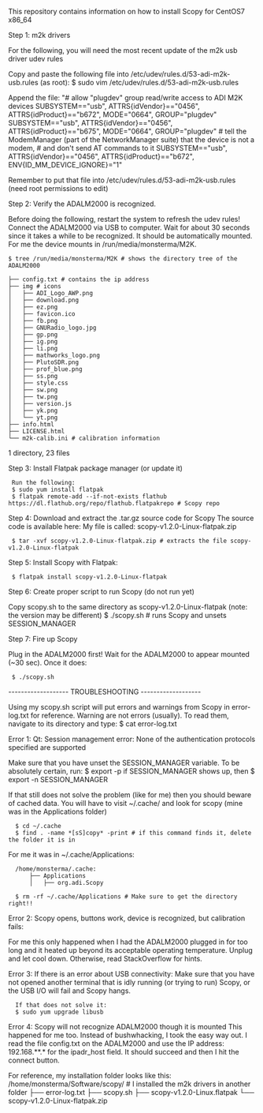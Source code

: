 This repository contains information on how to install Scopy for CentOS7 x86_64

Step 1: m2k drivers

For the following, you will need the most recent update of the m2k usb driver
udev rules

Copy and paste the following file into /etc/udev/rules.d/53-adi-m2k-usb.rules (as root):
	$ sudo vim /etc/udev/rules.d/53-adi-m2k-usb.rules

Append the file:
	"# allow "plugdev" group read/write access to ADI M2K devices
	SUBSYSTEM=="usb", ATTRS{idVendor}=="0456", ATTRS{idProduct}=="b672", MODE="0664", GROUP="plugdev" 
	SUBSYSTEM=="usb", ATTRS{idVendor}=="0456", ATTRS{idProduct}=="b675", MODE="0664", GROUP="plugdev"
	# tell the ModemManager (part of the NetworkManager suite) that the device is not a modem, 
	# and don't send AT commands to it
	SUBSYSTEM=="usb", ATTRS{idVendor}=="0456", ATTRS{idProduct}=="b672", ENV{ID_MM_DEVICE_IGNORE}="1"

Remember to put that file into /etc/udev/rules.d/53-adi-m2k-usb.rules (need root permissions to edit)

Step 2: Verify the ADALM2000 is recognized.

Before doing the following, restart the system to refresh the udev rules!
Connect the ADALM2000 via USB to computer. Wait for about 30 seconds since it 
takes a while to be recognized. It should be automatically mounted. For me the
device mounts in /run/media/monsterma/M2K. 

	$ tree /run/media/monsterma/M2K # shows the directory tree of the ADALM2000

	├── config.txt # contains the ip address
	├── img # icons
	│   ├── ADI_Logo_AWP.png
	│   ├── download.png
	│   ├── ez.png
	│   ├── favicon.ico
	│   ├── fb.png
	│   ├── GNURadio_logo.jpg
	│   ├── gp.png
	│   ├── ig.png
	│   ├── li.png
	│   ├── mathworks_logo.png
	│   ├── PlutoSDR.png
	│   ├── prof_blue.png
	│   ├── ss.png
	│   ├── style.css
	│   ├── sw.png
	│   ├── tw.png
	│   ├── version.js
	│   ├── yk.png
	│   └── yt.png
	├── info.html
	├── LICENSE.html
	└── m2k-calib.ini # calibration information
1 directory, 23 files


Step 3: Install Flatpak package manager (or update it)

	 Run the following:
	 $ sudo yum install flatpak 
	 $ flatpak remote-add --if-not-exists flathub https://dl.flathub.org/repo/flathub.flatpakrepo # Scopy repo


Step 4: Download and extract the .tar.gz source code for Scopy
	 The source code is available here: 
	 My file is called: scopy-v1.2.0-Linux-flatpak.zip

	 $ tar -xvf scopy-v1.2.0-Linux-flatpak.zip # extracts the file scopy-v1.2.0-Linux-flatpak


Step 5: Install Scopy with Flatpak:

	 $ flatpak install scopy-v1.2.0-Linux-flatpak


Step 6: Create proper script to run Scopy (do not run yet)
	 
 Copy scopy.sh to the same directory as scopy-v1.2.0-Linux-flatpak (note: the version may be different)
	 $ ./scopy.sh # runs Scopy and unsets SESSION_MANAGER


Step 7: Fire up Scopy

 Plug in the ADALM2000 first! Wait for the ADALM2000 to appear mounted (~30 sec). Once it does:

	 $ ./scopy.sh

------------------- TROUBLESHOOTING -------------------

Using my scopy.sh script will put errors and warnings from Scopy in error-log.txt for reference. Warning are
not errors (usually). To read them, navigate to its directory and type:
	$ cat error-log.txt

Error 1: Qt: Session management error: None of the authentication protocols specified are supported

Make sure that you have unset the SESSION_MANAGER variable. To be absolutely certain, run:
	  $ export -p
if SESSION_MANAGER shows up, then
	  $ export -n SESSION_MANAGER

 If that still does not solve the problem (like for me) then you should beware of cached data. You will
 have to visit ~/.cache/ and look for scopy (mine was in the Applications folder)

	  $ cd ~/.cache
	  $ find . -name *[sS]copy* -print # if this command finds it, delete the folder it is in

For me it was in ~/.cache/Applications:
	  
	  /home/monsterma/.cache:
	  	  ├── Applications
	  	  │   ├── org.adi.Scopy

	  $ rm -rf ~/.cache/Applications # Make sure to get the directory right!!

Error 2: Scopy opens, buttons work, device is recognized, but calibration fails:

 For me this only happened when I had the ADALM2000 plugged in for too long and
 it heated up beyond its acceptable operating temperature. Unplug and let cool
 down. Otherwise, read StackOverflow for hints.

Error 3: If there is an error about USB connectivity:
	  Make sure that you have not opened another terminal that is idly running (or trying to run)
	  Scopy, or the USB I/O will fail and Scopy hangs.

	  If that does not solve it:
	  $ sudo yum upgrade libusb

Error 4: Scopy will not recognize ADALM2000 though it is mounted
	  This happened for me too. Instead of bushwhacking, I took the easy way
	  out. I read the file config.txt on the ADALM2000 and use the IP address: 192.168.**.*
	  for the ipadr_host field. It should succeed and then I hit the connect button.


For reference, my installation folder looks like this:
/home/monsterma/Software/scopy/ # I installed the m2k drivers in another folder
 ├── error-log.txt
 ├── scopy.sh
 ├── scopy-v1.2.0-Linux.flatpak
 └── scopy-v1.2.0-Linux-flatpak.zip


